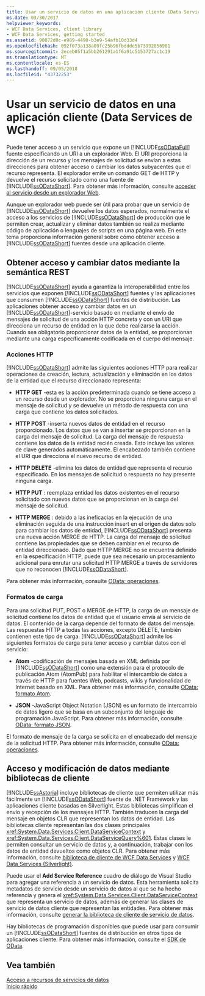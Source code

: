```yaml
---
title: Usar un servicio de datos en una aplicación cliente (Data Services de WCF)
ms.date: 03/30/2017
helpviewer_keywords:
- WCF Data Services, client library
- WCF Data Services, getting started
ms.assetid: 90872d0c-e989-4490-b3e9-54afb10d33d4
ms.openlocfilehash: 092f073a138a09fc25b96fbddde5b73992056981
ms.sourcegitcommit: 2eceb05f1a5bb261291a1f6a91c5153727ac1c19
ms.translationtype: MT
ms.contentlocale: es-ES
ms.lasthandoff: 09/05/2018
ms.locfileid: "43732253"
---
```

# <a name="using-a-data-service-in-a-client-application-wcf-data-services"></a>Usar un servicio de datos en una aplicación cliente (Data Services de WCF)
Puede tener acceso a un servicio que expone un [!INCLUDE[ssODataFull](../../../../includes/ssodatafull-md.md)] fuente especificando un URI a un explorador Web. El URI proporciona la dirección de un recurso y los mensajes de solicitud se envían a estas direcciones para obtener acceso o cambiar los datos subyacentes que el recurso representa. El explorador emite un comando GET de HTTP y devuelve el recurso solicitado como una fuente de [!INCLUDE[ssODataShort](../../../../includes/ssodatashort-md.md)]. Para obtener más información, consulte [acceder al servicio desde un explorador Web](../../../../docs/framework/data/wcf/accessing-the-service-from-a-web-browser-wcf-data-services-quickstart.md).  
  
 Aunque un explorador web puede ser útil para probar que un servicio de [!INCLUDE[ssODataShort](../../../../includes/ssodatashort-md.md)] devuelve los datos esperados, normalmente el acceso a los servicios de [!INCLUDE[ssODataShort](../../../../includes/ssodatashort-md.md)] de producción que le permiten crear, actualizar y eliminar datos también se realiza mediante código de aplicación o lenguajes de scripts en una página web. En este tema proporciona información general sobre cómo obtener acceso a [!INCLUDE[ssODataShort](../../../../includes/ssodatashort-md.md)] fuentes desde una aplicación cliente.  
  
## <a name="accessing-and-changing-data-using-rest-semantics"></a>Obtener acceso y cambiar datos mediante la semántica REST  
 [!INCLUDE[ssODataShort](../../../../includes/ssodatashort-md.md)] ayuda a garantiza la interoperabilidad entre los servicios que exponen [!INCLUDE[ssODataShort](../../../../includes/ssodatashort-md.md)] fuentes y las aplicaciones que consumen [!INCLUDE[ssODataShort](../../../../includes/ssodatashort-md.md)] fuentes de distribución. Las aplicaciones obtener acceso y cambiar datos en un [!INCLUDE[ssODataShort](../../../../includes/ssodatashort-md.md)]-servicio basado en mediante el envío de mensajes de solicitud de una acción HTTP concreta y con un URI que direcciona un recurso de entidad en la que debe realizarse la acción. Cuando sea obligatorio proporcionar datos de la entidad, se proporcionan mediante una carga específicamente codificada en el cuerpo del mensaje.  
  
### <a name="http-actions"></a>Acciones HTTP  
 [!INCLUDE[ssODataShort](../../../../includes/ssodatashort-md.md)] admite las siguientes acciones HTTP para realizar operaciones de creación, lectura, actualización y eliminación en los datos de la entidad que el recurso direccionado representa:  
  
-   **HTTP GET** -esta es la acción predeterminada cuando se tiene acceso a un recurso desde un explorador. No se proporciona ninguna carga en el mensaje de solicitud y se devuelve un método de respuesta con una carga que contiene los datos solicitados.  
  
-   **HTTP POST** -inserta nuevos datos de entidad en el recurso proporcionado. Los datos que se van a insertar se proporcionan en la carga del mensaje de solicitud. La carga del mensaje de respuesta contiene los datos de la entidad recién creada. Esto incluye los valores de clave generados automáticamente. El encabezado también contiene el URI que direcciona el nuevo recurso de entidad.  
  
-   **HTTP DELETE** -elimina los datos de entidad que representa el recurso especificado. En los mensajes de solicitud o respuesta no hay presente ninguna carga.  
  
-   **HTTP PUT** : reemplaza entidad los datos existentes en el recurso solicitado con nuevos datos que se proporcionan en la carga del mensaje de solicitud.  
  
-   **HTTP MERGE** : debido a las ineficacias en la ejecución de una eliminación seguida de una instrucción insert en el origen de datos solo para cambiar los datos de entidad, [!INCLUDE[ssODataShort](../../../../includes/ssodatashort-md.md)] presenta una nueva acción MERGE de HTTP. La carga del mensaje de solicitud contiene las propiedades que se deben cambiar en el recurso de entidad direccionado. Dado que HTTP MERGE no se encuentra definido en la especificación HTTP, puede que sea necesario un procesamiento adicional para enrutar una solicitud HTTP MERGE a través de servidores que no reconocen [!INCLUDE[ssODataShort](../../../../includes/ssodatashort-md.md)].  
  
 Para obtener más información, consulte [OData: operaciones](https://go.microsoft.com/fwlink/?LinkId=185792).  
  
### <a name="payload-formats"></a>Formatos de carga  
 Para una solicitud PUT, POST o MERGE de HTTP, la carga de un mensaje de solicitud contiene los datos de entidad que el usuario envía al servicio de datos. El contenido de la carga depende del formato de datos del mensaje. Las respuestas HTTP a todas las acciones, excepto DELETE, también contienen este tipo de carga. [!INCLUDE[ssODataShort](../../../../includes/ssodatashort-md.md)] admite los siguientes formatos de carga para tener acceso y cambiar datos con el servicio:  
  
-   **Atom** -codificación de mensajes basada en XML definida por [!INCLUDE[ssODataShort](../../../../includes/ssodatashort-md.md)] como una extensión para el protocolo de publicación Atom (AtomPub) para habilitar el intercambio de datos a través de HTTP para fuentes Web, podcasts, wikis y funcionalidad de Internet basado en XML. Para obtener más información, consulte [OData: formato Atom](https://go.microsoft.com/fwlink/?LinkId=185794).  
  
-   **JSON** -JavaScript Object Notation (JSON) es un formato de intercambio de datos ligero que se basa en un subconjunto del lenguaje de programación JavaScript. Para obtener más información, consulte [OData: formato JSON](https://go.microsoft.com/fwlink/?LinkId=185795).  
  
 El formato de mensaje de la carga se solicita en el encabezado del mensaje de la solicitud HTTP. Para obtener más información, consulte [OData: operaciones](https://go.microsoft.com/fwlink/?LinkID=185792).  
  
## <a name="accessing-and-changing-data-using-client-libraries"></a>Acceso y modificación de datos mediante bibliotecas de cliente  
 [!INCLUDE[ssAstoria](../../../../includes/ssastoria-md.md)] incluye bibliotecas de cliente que permiten utilizar más fácilmente un [!INCLUDE[ssODataShort](../../../../includes/ssodatashort-md.md)] fuente de .NET Framework y las aplicaciones cliente basadas en Silverlight. Estas bibliotecas simplifican el envío y recepción de los mensajes HTTP. También traducen la carga del mensaje en objetos CLR que representan los datos de entidad. Las bibliotecas cliente representan las dos clases principales <xref:System.Data.Services.Client.DataServiceContext> y <xref:System.Data.Services.Client.DataServiceQuery%601>. Estas clases le permiten consultar un servicio de datos y, a continuación, trabajar con los datos de entidad devueltos como objetos CLR. Para obtener más información, consulte [biblioteca de cliente de WCF Data Services](../../../../docs/framework/data/wcf/wcf-data-services-client-library.md) y [WCF Data Services (Silverlight)](https://msdn.microsoft.com/library/c0cd9f4b-1372-48e4-9935-c8421239da30).  
  
 Puede usar el **Add Service Reference** cuadro de diálogo de Visual Studio para agregar una referencia a un servicio de datos. Esta herramienta solicita metadatos de servicio desde un servicio de datos al que se ha hecho referencia y genera el <xref:System.Data.Services.Client.DataServiceContext> que representa un servicio de datos, además de generar las clases de servicio de datos cliente que representan las entidades. Para obtener más información, consulte [generar la biblioteca de cliente de servicio de datos](../../../../docs/framework/data/wcf/generating-the-data-service-client-library-wcf-data-services.md).  
  
 Hay bibliotecas de programación disponibles que puede usar para consumir un [!INCLUDE[ssODataShort](../../../../includes/ssodatashort-md.md)] fuentes de distribución en otros tipos de aplicaciones cliente. Para obtener más información, consulte el [SDK de OData](https://go.microsoft.com/fwlink/?LinkId=185796).  
  
## <a name="see-also"></a>Vea también  
 [Acceso a recursos de servicios de datos](../../../../docs/framework/data/wcf/accessing-data-service-resources-wcf-data-services.md)  
 [Inicio rápido](../../../../docs/framework/data/wcf/quickstart-wcf-data-services.md)
